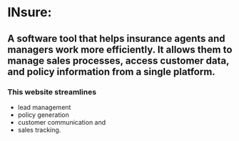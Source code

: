 # INsure: 

## A software tool that helps insurance agents and managers work more efficiently. It allows them to manage sales processes, access customer data, and policy information from a single platform.

### This website streamlines
* lead management
* policy generation
* customer communication and
* sales tracking.

